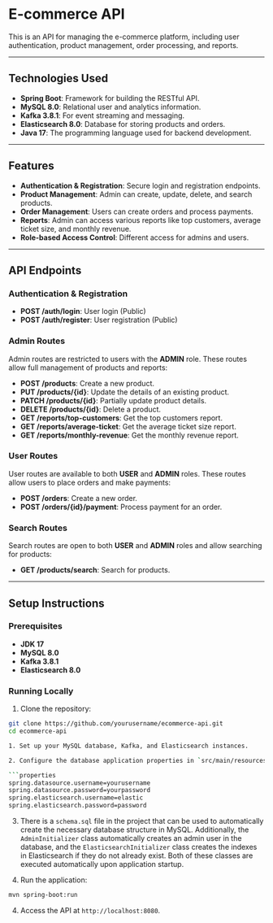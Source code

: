 # **E-commerce API**

This is an API for managing the e-commerce platform, including user authentication, product management, order processing, and reports.

---

## **Technologies Used**

- **Spring Boot**: Framework for building the RESTful API.
- **MySQL 8.0**: Relational user and analytics information.
- **Kafka 3.8.1**: For event streaming and messaging.
- **Elasticsearch 8.0**: Database for storing products and orders.
- **Java 17**: The programming language used for backend development.

---

## **Features**

- **Authentication & Registration**: Secure login and registration endpoints.
- **Product Management**: Admin can create, update, delete, and search products.
- **Order Management**: Users can create orders and process payments.
- **Reports**: Admin can access various reports like top customers, average ticket size, and monthly revenue.
- **Role-based Access Control**: Different access for admins and users.

---

## **API Endpoints**

### **Authentication & Registration**
- **POST /auth/login**: User login (Public)
- **POST /auth/register**: User registration (Public)

### **Admin Routes**
Admin routes are restricted to users with the **ADMIN** role. These routes allow full management of products and reports:
- **POST /products**: Create a new product.
- **PUT /products/{id}**: Update the details of an existing product.
- **PATCH /products/{id}**: Partially update product details.
- **DELETE /products/{id}**: Delete a product.
- **GET /reports/top-customers**: Get the top customers report.
- **GET /reports/average-ticket**: Get the average ticket size report.
- **GET /reports/monthly-revenue**: Get the monthly revenue report.

### **User Routes**
User routes are available to both **USER** and **ADMIN** roles. These routes allow users to place orders and make payments:
- **POST /orders**: Create a new order.
- **POST /orders/{id}/payment**: Process payment for an order.

### **Search Routes**
Search routes are open to both **USER** and **ADMIN** roles and allow searching for products:
- **GET /products/search**: Search for products.


---


## **Setup Instructions**

### **Prerequisites**

- **JDK 17**
- **MySQL 8.0**
- **Kafka 3.8.1**
- **Elasticsearch 8.0**

### **Running Locally**

1. Clone the repository:

```bash
git clone https://github.com/yourusername/ecommerce-api.git
cd ecommerce-api

1. Set up your MySQL database, Kafka, and Elasticsearch instances.

2. Configure the database application properties in `src/main/resources/application.properties`:

```properties
spring.datasource.username=yourusername
spring.datasource.password=yourpassword
spring.elasticsearch.username=elastic
spring.elasticsearch.password=password
```

3. There is a `schema.sql` file in the project that can be used to automatically create the necessary database structure in MySQL. Additionally, the `AdminInitializer` class automatically creates an admin user in the database, and the `ElasticsearchInitializer` class creates the indexes in Elasticsearch if they do not already exist. Both of these classes are executed automatically upon application startup.

3. Run the application:

```bash
mvn spring-boot:run
```

4. Access the API at `http://localhost:8080`.
